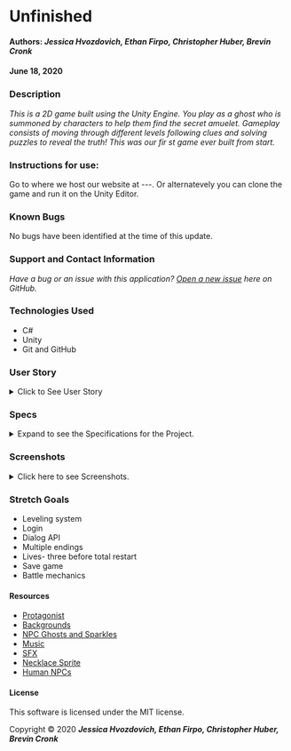 # **Unfinished**

#### Authors: **_Jessica Hvozdovich, Ethan Firpo, Christopher Huber, Brevin Cronk_**
#### June 18, 2020

### Description

_This is a 2D game built using the Unity Engine. You play as a ghost who is summoned by characters to help them find the secret amuelet. Gameplay consists of moving through different levels following clues and solving puzzles to reveal the truth! This was our fir st game ever built from start._

### Instructions for use:
Go to where we host our website at ---.
Or alternatevely you can clone the game and run it on the Unity Editor.

### Known Bugs

No bugs have been identified at the time of this update.


### Support and Contact Information

_Have a bug or an issue with this application? [Open a new issue](https://github.com/jhvozdovich/unfinished/issues) here on GitHub._

### Technologies Used

* C#
* Unity
* Git and GitHub

### User Story
<details>
<summary> Click to See User Story</summary>
User wants to play a cute but spooky story driven game?
User likes to browse Steam's "new" and "free" categories.
User is feeling in a gamblin' mood.
</details>


### Specs
<details>
<summary>Expand to see the Specifications for the Project.</summary>

| Spec | Input | Output |
| :------------- | :------------- | :------------- |
| **User can move player** | User Input:"Up arrow" | Output: “Player moves up with up animation” |
| **User can navigate to different rooms** | User Input:"Navigate to door" | Output: “New scene” |
| **User can return to previous rooms** | User Input:"Navigate to door" | Output: "Previous scene” |
| **User can interact with environment to unlock new rooms** | User Input:"Click "space" near painting" | Output: “Painting straightens, room unlocks” |
| **Game has home screen** | User Input:"Load game" | Output: “Title screen” |
| **Game has ending scenes** | User Input:"Run into enemy" | Output: “Bad end scene” |
| **Game has ambient music** | User Input:"Start game" | Output: “Music plays in loop” |
| **Cutscene plays after inital room entry to prompt player's actions** | User Input:"Enter room" | Output: "Scene with twins and dialog boxes" |
| **User can pick up items and add them to inventory** | User Input:"Click "space" near book" | Output: “Book added to inventory” |
| **User can use inventory items to unlock puzzles** | User Input:"Click "space" near bookshelf" | Output: “Book added to bookshelf” |
| **User can use inventory items to unlock puzzles** | User Input:"Click "space" near bookshelf" | Output: “Book added to bookshelf” |
| **User can use inventory items to unlock puzzles** | User Input:"Click "space" near bookshelf" | Output: “Book added to bookshelf” |
| **User can use inventory items to unlock puzzles** | User Input:"Click "space" near bookshelf" | Output: “Book added to bookshelf” |

</details>

### Screenshots
<details>
<summary> Click here to see Screenshots.</summary>
![alt text}(/unfinished/assets/img/1.png)
<img src="./unfinished/assets/img/2.png">
<img src="./unfinished/assets/img/3.png">
</details>



### Stretch Goals
* Leveling system
* Login
* Dialog API
* Multiple endings
* Lives- three before total restart
* Save game
* Battle mechanics

#### Resources
* [Protagonist](https://opengameart.org/content/stendhal-ghost)
* [Backgrounds](https://blockydk.itch.io/twilight-village-rpg-tileset)
* [NPC Ghosts and Sparkles](https://v3x3d.itch.io/deep-night/devlog/123509/everything-is-new)
* [Music](https://opengameart.org/content/spooky-dungeon)
* [SFX](https://opengameart.org/content/misc-sfx-pack)
* [Necklace Sprite](https://opengameart.org/content/rings-and-necklaces-from-pixeltime-videos)
* [Human NPCs](https://pipoya.itch.io/pipoya-free-rpg-character-sprites-32x32)

#### License

This software is licensed under the MIT license.

Copyright © 2020 **_Jessica Hvozdovich, Ethan Firpo, Christopher Huber, Brevin Cronk_**